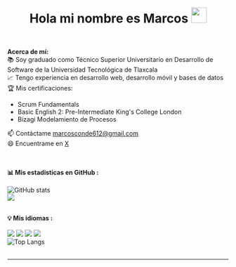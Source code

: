 <h1 align="center"><b>Hola mi nombre es Marcos </b><img src="https://media.giphy.com/media/hvRJCLFzcasrR4ia7z/giphy.gif" width="35"></h1>
<br>

</a><div><a>
<strong>Acerca de mí:</strong><br>
📚 Soy graduado como Técnico Superior Universitario en Desarrollo de Software de la Universidad Tecnológica de Tlaxcala<br>
📈 Tengo experiencia en desarrollo web, desarrollo móvil y bases de datos<br>
🏆 Mis certificaciones: 
<ul>
  <li>Scrum Fundamentals</li>
  <li>Basic English 2: Pre-Intermediate King's College London</li>
  <li>Bizagi Modelamiento de Procesos</li>

</ul>
📫 Contáctame </a><a href="mailto:marcosconde612@gmail.com">marcosconde612@gmail.com</a><br>
😄 Encuentrame en <a href="https://x.com/Marcos6125">X</a><br><br><br>
<p><strong>📊 Mis estadisticas en GitHub :</strong><br><br>
<img src="https://github-readme-stats.vercel.app/api?username=Star7-jpg&theme=vue-dark&show_icons=true&hide_border=true&count_private=true" alt="GitHub stats"><br>
<img align="center" src="https://github-readme-streak-stats.herokuapp.com/?user=Star7-jpg&theme=vue-dark&hide_border=true"><br><br></p>
<p><strong>💡 Mis idiomas :</strong><br><br>
<img src="https://img.shields.io/badge/-R-lightgrey?style=plastic">
<img src="https://img.shields.io/badge/-HTML-lightgrey?style=plastic">
<img src="https://img.shields.io/badge/-CSS-lightgrey?style=plastic">
<img src="https://img.shields.io/badge/-C++-lightgrey?style=plastic"><br>
<img src="https://github-readme-stats.vercel.app/api/top-langs/?username=Star7-jpg&theme=vue-dark&show_icons=true&hide_border=true&layout=compact" alt="Top Langs"><br><br></p>

</div>
<hr>
